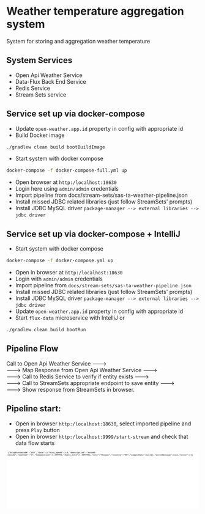 # Weather temperature aggregation system
System for storing and aggregation weather temperature

## System Services
- Open Api Weather Service
- Data-Flux Back End Service
- Redis Service
- Stream Sets service

## Service set up via docker-compose
- Update `open-weather.app.id` property in config with appropriate id
- Build Docker image
```bash
./gradlew clean build bootBuildImage
```
- Start system with docker compose
```bash
docker-compose -f docker-compose-full.yml up
```
- Open browser at `http:/localhost:18630` 
- Login here using `admin/admin` credentials
- Import pipeline from docs/stream-sets/sas-ta-weather-pipeline.json
- Install missed JDBC related libraries (just follow StreamSets' prompts)
- Install JDBC MySQL driver `package-manager --> external libraries --> jdbc driver`

## Service set up via docker-compose + IntelliJ
- Start system with docker compose
```bash
docker-compose -f docker-compose.yml up
```
- Open in browser at `http:/localhost:18630`
- Login with `admin/admin` credentials
- Import pipeline from `docs/stream-sets/sas-ta-weather-pipeline.json`
- Install missed JDBC related libraries (just follow StreamSets' prompts)
- Install JDBC MySQL driver `package-manager --> external libraries --> jdbc driver`
- Update `open-weather.app.id` property in config with appropriate id
- Start `flux-data` microservice with IntelliJ or
```bash
./gradlew clean build bootRun
```
## Pipeline Flow
Call to Open Api Weather Service ---> <br>
---> Map Response from Open Api Weather Service ---> <br> 
---> Call to Redis Service to verify if entity exists ---> <br>
---> Call to StreamSets appropriate endpoint to save entity ---> <br>
---> Show response from StreamSets in browser.

## Pipeline start:
- Open in browser `http:/localhost:18630`, select imported pipeline and press `Play` button
- Open in browser `http:/localhost:9999/start-stream` and check that data flow starts
<p align="left">
    <img src="docs/images/stream-sets-response.gif" width="1000px" alt="stream-sets-response">
</p>


